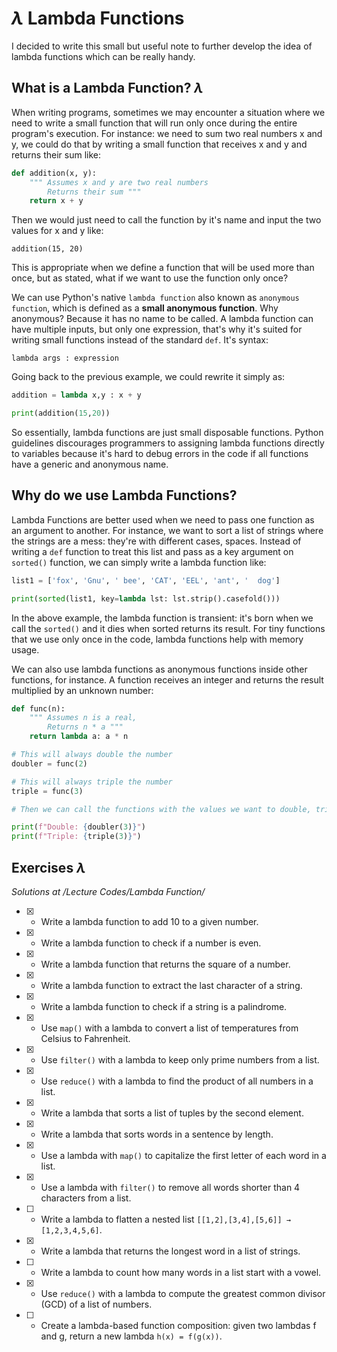 # $\lambda$ Lambda Functions 

I decided to write this small but useful note to further develop the idea of lambda functions which can be really handy.

## What is a Lambda Function? $\lambda$

When writing programs, sometimes we may encounter a situation where we need to write a small function that will run only once during the entire program's execution. For instance: we need to sum two real numbers x and y, we could do that by writing a small function that receives x and y and returns their sum like:

```py
def addition(x, y):
    """ Assumes x and y are two real numbers
        Returns their sum """
    return x + y
```

Then we would just need to call the function by it's name and input the two values for x and y like:

    addition(15, 20)

This is appropriate when we define a function that will be used more than once, but as stated, what if we want to use the function only once?

We can use Python's native ```lambda function``` also known as ```anonymous function```, which is defined as a **small anonymous function**. Why anonymous? Because it has no name to be called. A lambda function can have multiple inputs, but only one expression, that's why it's suited for writing small functions instead of the standard ```def```. It's syntax:

    lambda args : expression

Going back to the previous example, we could rewrite it simply as:

```py
addition = lambda x,y : x + y

print(addition(15,20))
```

So essentially, lambda functions are just small disposable functions. Python guidelines discourages programmers to assigning lambda functions directly to variables because it's hard to debug errors in the code if all functions have a generic and anonymous name.

## Why do we use Lambda Functions?

Lambda Functions are better used when we need to pass one function as an argument to another. For instance, we want to sort a list of strings where the strings are a mess: they're with different cases, spaces. Instead of writing a ```def``` function to treat this list and pass as a key argument on ```sorted()``` function, we can simply write a lambda function like:

```py
list1 =	['fox', 'Gnu', ' bee', 'CAT', 'EEL', 'ant', '  dog']

print(sorted(list1, key=lambda lst: lst.strip().casefold()))
```

In the above example, the lambda function is transient: it's born when we call the ```sorted()``` and it dies when sorted returns its result. For tiny functions that we use only once in the code, lambda functions help with memory usage.

We can also use lambda functions as anonymous functions inside other functions, for instance. A function receives an integer and returns the result multiplied by an unknown number:

```py
def func(n):
    """ Assumes n is a real,
        Returns n * a """
    return lambda a: a * n

# This will always double the number
doubler = func(2) 

# This will always triple the number
triple = func(3)

# Then we can call the functions with the values we want to double, triple...

print(f"Double: {doubler(3)}")
print(f"Triple: {triple(3)}")
```

## Exercises $\lambda$

*Solutions at /Lecture Codes/Lambda Function/*

- [X] - Write a lambda function to add 10 to a given number.

- [X] - Write a lambda function to check if a number is even.

- [X] - Write a lambda function that returns the square of a number.

- [X] - Write a lambda function to extract the last character of a string.

- [X] - Write a lambda function to check if a string is a palindrome.

- [X] - Use ```map()``` with a lambda to convert a list of temperatures from Celsius to Fahrenheit.

- [X] - Use ```filter()``` with a lambda to keep only prime numbers from a list.

- [X] - Use ```reduce()``` with a lambda to find the product of all numbers in a list.

- [X] - Write a lambda that sorts a list of tuples by the second element.

- [X] - Write a lambda that sorts words in a sentence by length.

- [X] - Use a lambda with ```map()``` to capitalize the first letter of each word in a list.

- [X] - Use a lambda with ```filter()``` to remove all words shorter than 4 characters from a list.

- [ ] - Write a lambda to flatten a nested list ```[[1,2],[3,4],[5,6]] → [1,2,3,4,5,6]```.

- [X] - Write a lambda that returns the longest word in a list of strings.

- [ ] - Write a lambda to count how many words in a list start with a vowel.

- [X] - Use ```reduce()``` with a lambda to compute the greatest common divisor (GCD) of a list of numbers.

- [ ] - Create a lambda-based function composition: given two lambdas f and g, return a new lambda ```h(x) = f(g(x))```.